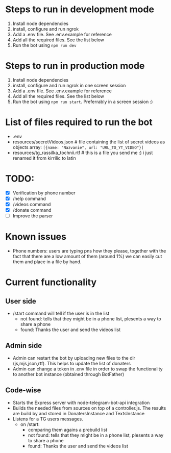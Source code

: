 # Steps to run in development mode
1. Install node dependencies
2. install, configure and run ngrok
3. Add a .env file. See .env.example for reference
4. Add all the required files. See the list below
5. Run the bot using `npm run dev`

# Steps to run in production mode
1. Install node dependencies
2. install, configure and run ngrok in one screen session
3. Add a .env file. See .env.example for reference
4. Add all the required files. See the list below
5. Run the bot using `npm run start`. Preferrably in a screen session :)

# List of files required to run the bot
- .env
- resources/secretVideos.json           # file containing the list of secret videos as objects array: `[{name: "Nazvanie", url: "URL_TO_YT_VIDEO"}]`
- resources/tg_rassilka_tochnii.rtf     # this is a file you send me :) i just renamed it from kirrilic to latin


# TODO:
- [X] Verification by phone number
- [X] /help command
- [X] /videos command
- [X] /donate command
- [ ] Improve the parser

# Known issues
- Phone numbers: users are typing pns how they please, together with the fact that there are a low amount of them (around 1%) we can easily cut them and place in a file by hand.

# Current functionality
## User side
- /start command will tell if the user is in the list
  - not found: tells that they might be in a phone list, plesents a way to share a phone
  - found: Thanks the user and send the videos list

## Admin side
- Admin can restart the bot by uploading new files to the dir (js,mjs,json,rtf). This helps to update the list of donaters
- Admin can change a token in .env file in order to swap the functionality to another bot instance (obtained through BotFather)

## Code-wise
- Starts the Express server with node-telegram-bot-api integration
- Builds the needed files from sources on top of a controller.js. 
The results are build by and stored in DonatersInstance and TextsInstance
- Listens for a TG users messages. 
  - on /start: 
    - comparing them agains a prebuild list
    - not found: tells that they might be in a phone list, plesents a way to share a phone
    - found: Thanks the user and send the videos list

  
 
